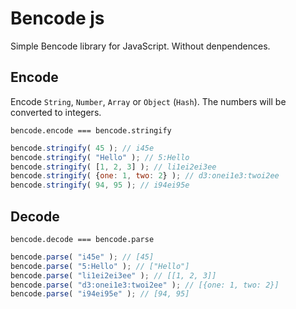 # Bencode js
Simple Bencode library for JavaScript. Without denpendences.

## Encode
Encode `String`, `Number`, `Array` or `Object` (`Hash`).
The numbers will be converted to integers.

`bencode.encode === bencode.stringify`
```javascript
bencode.stringify( 45 ); // i45e
bencode.stringify( "Hello" ); // 5:Hello
bencode.stringify( [1, 2, 3] ); // li1ei2ei3ee
bencode.stringify( {one: 1, two: 2} ); // d3:onei1e3:twoi2ee
bencode.stringify( 94, 95 ); // i94ei95e
```

## Decode
`bencode.decode === bencode.parse`
```javascript
bencode.parse( "i45e" ); // [45]
bencode.parse( "5:Hello" ); // ["Hello"]
bencode.parse( "li1ei2ei3ee" ); // [[1, 2, 3]]
bencode.parse( "d3:onei1e3:twoi2ee" ); // [{one: 1, two: 2}]
bencode.parse( "i94ei95e" ); // [94, 95]
```
